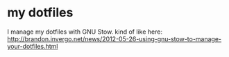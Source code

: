 my dotfiles
===========

I manage my dotfiles with GNU Stow. kind of like here:
http://brandon.invergo.net/news/2012-05-26-using-gnu-stow-to-manage-your-dotfiles.html
